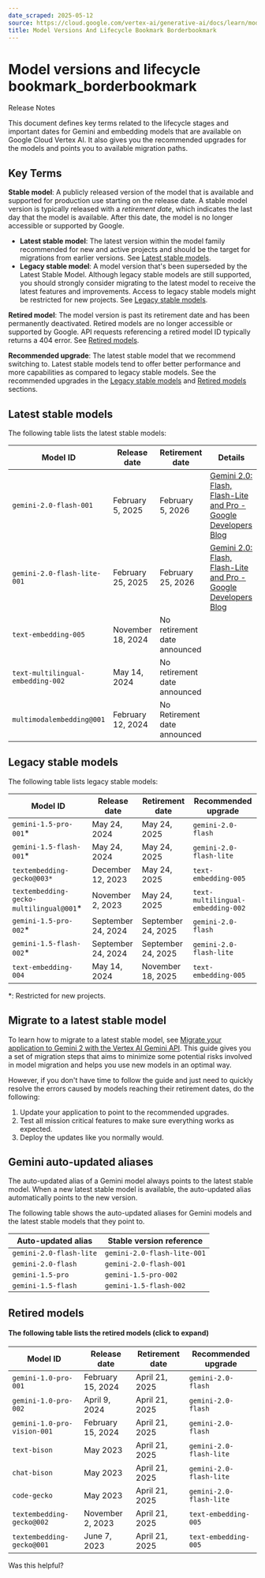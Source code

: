 ```yaml
---
date_scraped: 2025-05-12
source: https://cloud.google.com/vertex-ai/generative-ai/docs/learn/model-versions#legacy-stable
title: Model Versions And Lifecycle Bookmark Borderbookmark
---
```


# Model versions and lifecycle bookmark\_borderbookmark 

Release Notes

This document defines key terms related to the lifecycle stages and important
dates for Gemini and embedding models that are available on
Google Cloud Vertex AI. It also gives you the recommended upgrades for
the models and points you to available migration paths.

## Key Terms

**Stable model**: A publicly released version of the model that is available and
supported for production use starting on the release date. A stable model
version is typically released with a *retirement date*, which indicates the last
day that the model is available. After this date, the model is no longer
accessible or supported by Google.

- **Latest stable model**: The latest version within the model family
 recommended for new and active projects and should be the target for
 migrations from earlier versions. See [Latest stable models](#latest-stable).
- **Legacy stable model**: A model version that's been superseded by the Latest
 Stable Model. Although legacy stable models are still supported, you should
 strongly consider migrating to the latest model to receive the latest features
 and improvements. Access to legacy stable models might be restricted for new
 projects. See [Legacy stable models](#legacy-stable).

**Retired model**: The model version is past its retirement date and has been
permanently deactivated. Retired models are no longer accessible or supported by
Google. API requests referencing a retired model ID typically returns a 404
error. See [Retired models](#retired-models).

**Recommended upgrade**: The latest stable model that we recommend switching to.
Latest stable models tend to offer better performance and more capabilities as
compared to legacy stable models. See the recommended upgrades in the
[Legacy stable models](#legacy-stable) and [Retired models](#retired-models)
sections.

## Latest stable models

The following table lists the latest stable models:

| Model ID | Release date | Retirement date | Details |
| --- | --- | --- | --- |
| `gemini-2.0-flash-001` | February 5, 2025 | February 5, 2026 | [Gemini 2.0: Flash, Flash-Lite and Pro - Google Developers Blog](https://developers.googleblog.com/en/gemini-2-family-expands/) |
| `gemini-2.0-flash-lite-001` | February 25, 2025 | February 25, 2026 | [Gemini 2.0: Flash, Flash-Lite and Pro - Google Developers Blog](https://developers.googleblog.com/en/gemini-2-family-expands/) |
| `text-embedding-005` | November 18, 2024 | No retirement date announced | |
| `text-multilingual-embedding-002` | May 14, 2024 | No retirement date announced | |
| `multimodalembedding@001` | February 12, 2024 | No Retirement date announced | |

## Legacy stable models

The following table lists legacy stable models:

| Model ID | Release date | Retirement date | Recommended upgrade |
| --- | --- | --- | --- |
| `gemini-1.5-pro-001`\* | May 24, 2024 | May 24, 2025 | `gemini-2.0-flash` |
| `gemini-1.5-flash-001`\* | May 24, 2024 | May 24, 2025 | `gemini-2.0-flash-lite` |
| `textembedding-gecko@003*` | December 12, 2023 | May 24, 2025 | `text-embedding-005` |
| `textembedding-gecko-multilingual@001`\* | November 2, 2023 | May 24, 2025 | `text-multilingual-embedding-002` |
| `gemini-1.5-pro-002`\* | September 24, 2024 | September 24, 2025 | `gemini-2.0-flash` |
| `gemini-1.5-flash-002`\* | September 24, 2024 | September 24, 2025 | `gemini-2.0-flash-lite` |
| `text-embedding-004` | May 14, 2024 | November 18, 2025 | `text-embedding-005` |

\*: Restricted for new projects.

## Migrate to a latest stable model

To learn how to migrate to a latest stable model, see
[Migrate your application to Gemini 2 with the Vertex AI Gemini API](https://cloud.google.com/vertex-ai/generative-ai/docs/migrate-to-v2).
This guide gives you a set of migration steps that aims to minimize some
potential risks involved in model migration and helps you use new models in an
optimal way.

However, if you don't have time to follow the guide and just need to quickly
resolve the errors caused by models reaching their retirement dates, do the following:

1. Update your application to point to the recommended upgrades.
2. Test all mission critical features to make sure everything works as expected.
3. Deploy the updates like you normally would.

## Gemini auto-updated aliases

The auto-updated alias of a Gemini model always points to the latest
stable model. When a new latest stable model is available, the auto-updated
alias automatically points to the new version.

The following table shows the auto-updated aliases for Gemini models
and the latest stable models that they point to.

| Auto-updated alias | Stable version reference |
| --- | --- |
| `gemini-2.0-flash-lite` | `gemini-2.0-flash-lite-001` |
| `gemini-2.0-flash` | `gemini-2.0-flash-001` |
| `gemini-1.5-pro` | `gemini-1.5-pro-002` |
| `gemini-1.5-flash` | `gemini-1.5-flash-002` |

## Retired models

#### The following table lists the retired models (click to expand)

| Model ID | Release date | Retirement date | Recommended upgrade |
| --- | --- | --- | --- |
| `gemini-1.0-pro-001` | February 15, 2024 | April 21, 2025 | `gemini-2.0-flash` |
| `gemini-1.0-pro-002` | April 9, 2024 | April 21, 2025 | `gemini-2.0-flash` |
| `gemini-1.0-pro-vision-001` | February 15, 2024 | April 21, 2025 | `gemini-2.0-flash` |
| `text-bison` | May 2023 | April 21, 2025 | `gemini-2.0-flash-lite` |
| `chat-bison` | May 2023 | April 21, 2025 | `gemini-2.0-flash-lite` |
| `code-gecko` | May 2023 | April 21, 2025 | `gemini-2.0-flash-lite` |
| `textembedding-gecko@002` | November 2, 2023 | April 21, 2025 | `text-embedding-005` |
| `textembedding-gecko@001` | June 7, 2023 | April 21, 2025 | `text-embedding-005` |

Was this helpful?